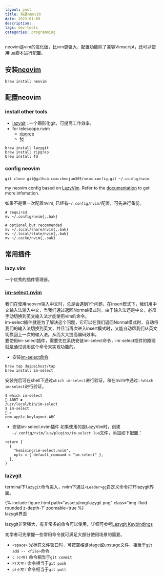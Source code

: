 ```yaml
---
layout: post
title: 精通neovim
date: 2023-01-09
description: 
tags: dev-tools
categories: programming
---
```

neovim是vim的进化版，比vim更强大，配置功能除了兼容Vimscript，还可以使用lua脚本进行配置。

## 安装[neovim](https://neovim.io/)
```
brew install neovim
```

## 配置neovim
### install other tools
* [lazygit](https://github.com/jesseduffield/lazygit) : 一个图形化git，可提高工作效率。
* for telescope.nvim
  * [ripgrep](https://github.com/BurntSushi/ripgrep)
  * [fd](https://github.com/sharkdp/fd)

```
brew install lazygit
brew install ripgrep
brew install fd
```

### config neovim

```
git clone git@github.com:chenjun305/nvim-config.git ~/.config/nvim
```

my neovim config based on [LazyVim](https://github.com/LazyVim/LazyVim).
Refer to the [documentation](https://lazyvim.github.io/installation) to get more infomation.

如果不是第一次配置nvim, 已经有`~/.config/nvim/`配置，可先进行备份。
```
# required
mv ~/.config/nvim{,.bak}

# optional but recommended
mv ~/.local/share/nvim{,.bak}
mv ~/.local/state/nvim{,.bak}
mv ~/.cache/nvim{,.bak}
```

## 常用插件

### lazy.vim
一个优秀的插件管理器。

### [im-select.nvim](https://github.com/keaising/im-select.nvim)
我们在使用neovim输入中文时，总是会遇到1个问题，在insert模式下，我们用中文输入法输入中文，当我们通过<Esc>返回Normal模式时，由于输入法还是中文，必须手动切换到英文输入法才能使用vim的命令。  
im-select插件就是为了解决这个问题，它可以在我们返回Normal模式时，自动将我们的输入法切换到英文，并且当再次进入insert模式时，又能自动帮我们从英文切换回上一次的输入法。从而大大提高编码效率。  
要使用im-select插件，需要先在系统安装im-select命令，im-select插件的原理就是通过调用这个命令来实现功能的。
* 安装[im-select命令](https://github.com/daipeihust/im-select)
```
brew tap daipeihust/tap
brew install im-select
```
安装完后可在shell下通过`which im-select`进行验证，和在nvim中通过`:!which im-select`进行验证。
```
$ which im-select                                                                                                ABRT ✘
/usr/local/bin/im-select
$ im-select                                                                                                           ✔
com.apple.keylayout.ABC
```
* 安装im-select.nvim插件
如果使用的是LazyVim时，创建`~/.config/nvim/lua/plugins/im-select.lua`文件，添加如下配置：
```
return {
  {
    "keaising/im-select.nvim",
    opts = { default_command = "im-select" },
  },
}
```

### [lazygit](https://github.com/jesseduffield/lazygit)
terminal下`lazygit`命令进入，nvim下通过`<Leader>gg`自定义命令打开lazygit界面。

<div class="row mt-3">
    <div class="col-sm mt-3 mt-md-0">
        {% include figure.html path="assets/img/lazygit.png" class="img-fluid rounded z-depth-1" zoomable=true %}
    </div>
</div>
<div class="caption">
    lazygit界面
</div>

lazygit非常强大，有非常多的命令可以使用，详细可参考[Lazygit Keybindings](https://github.com/jesseduffield/lazygit/blob/master/docs/keybindings/Keybindings_en.md)

初学者可先掌握一些常用命令就可满足大部分使用场景的需要。
* `<space>` 光标在文件窗口时，可按空格键stage或unstage文件，相当于`git add -- <file>`命令
* `c（小写)` 命令相当于`git commit`
* `P(大写)` 命令相当于`git push` 
* `p(小写)` 命令相当于`git pull`

